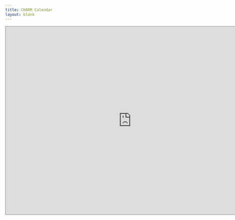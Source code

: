 ```yaml
---
title: CHARM Calendar
layout: blank 
---
```

<center>
<iframe src="https://calendar.google.com/calendar/embed?height=600&wkst=1&bgcolor=%23ffffff&ctz=America%2FNew_York&mode=WEEK&showNav=1&showPrint=0&showCalendars=0&src=Y192bzlvaTlkZXFyajF2MGlzYWNpY2xsamcwY0Bncm91cC5jYWxlbmRhci5nb29nbGUuY29t&color=%23B39DDB" style="border:solid 1px #777" width="800" height="600" frameborder="0" scrolling="no"></iframe>
</center> 
